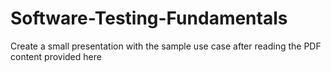 # Software-Testing-Fundamentals
Create a small presentation with the sample use case after reading the PDF content provided here
